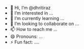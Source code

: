 - 👋 Hi, I’m @dhritiraz
- 👀 I’m interested in ...
- 🌱 I’m currently learning ...
- 💞️ I’m looking to collaborate on ...
- 📫 How to reach me ...
- 😄 Pronouns: ...
- ⚡ Fun fact: ....

<!---
dhritiraz/dhritiraz is a ✨ special ✨ repository because its `README.md` (this file) appears on your GitHub profile.
You can click the Preview link to take a look at your changes.
--->
